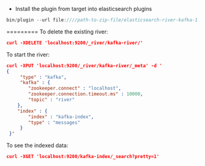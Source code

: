  * Install the plugin from target into elasticsearch plugins
 
 ```javascript
bin/plugin --url file:////path-to-zip-file/elasticsearch-river-kafka-1.0.0-SNAPSHOT-plugin.zip --install kafka-river
 ```
 
 =========
To delete the existing river:
 
 ```json
curl -XDELETE 'localhost:9200/_river/kafka-river/'
```

To start the river:

```json
curl -XPUT 'localhost:9200/_river/kafka-river/_meta' -d '
{
     "type" : "kafka",
     "kafka" : {
        "zookeeper.connect" : "localhost", 
        "zookeeper.connection.timeout.ms" : 10000,
        "topic" : "river"
    },
    "index" : {
        "index" : "kafka-index",
        "type" : "messages"
     }
 }'
 ```

To see the indexed data:

```json
curl -XGET 'localhost:9200/kafka-index/_search?pretty=1'
```
